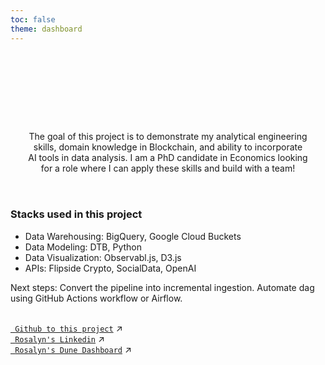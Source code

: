 ```yaml
---
toc: false
theme: dashboard
---
```


<div class="hero">
  <h1>Welcome to Rosalyn's Blockchain and Twitter Analytics Dashboard!</h1>

  <div class="text-gray-500" style="width: 92%;">
  The goal of this project is to demonstrate my analytical engineering skills, domain knowledge in Blockchain, 
  and ability to incorporate AI tools in data analysis. 
  I am a PhD candidate in Economics looking for a role where I can apply these skills and build with a team!
  </div>
</div>
<br>

### Stacks used in this project
- Data Warehousing: BigQuery, Google Cloud Buckets
- Data Modeling: DTB, Python
- Data Visualization: Observabl.js, D3.js 
- APIs: Flipside Crypto, SocialData, OpenAI

Next steps: Convert the pipeline into incremental ingestion. Automate dag using GitHub Actions workflow or Airflow. 

<br>

<div class="grid grid-cols-2">
  <div class="card">
    <a href="https://github.com/ghrjeon/blockchain-twitter"><code> Github to this project</code><span style="display: inline-block; margin-left: 0.25rem;">↗︎</span></a>
  </div>
  <div class="card">
    <a href="https://www.linkedin.com/in/ghrjeon"><code> Rosalyn's Linkedin</code><span style="display: inline-block; margin-left: 0.25rem;">↗︎</span></a>
  </div>
    <div class="card">
    <a href="https://dune.com/theano2247/me-and-tensor-market-analysis"><code> Rosalyn's Dune Dashboard</code><span style="display: inline-block; margin-left: 0.25rem;">↗︎</span></a>
  </div>
</div>


<style>

.hero {
  display: flex;
  flex-direction: column;
  align-items: center;
  font-family: var(--sans-serif);
  margin: 1rem 0 1rem;
  text-wrap: balance;
  text-align: center;
}

.hero h1 {
  margin: 1rem 0;
  padding: 1rem 0;
  max-width: none;
  font-size: 30px;
  font-weight: 400;
  line-height: 1;
  background: linear-gradient(30deg, var(--theme-foreground-focus), currentColor);
  -webkit-background-clip: text;
  -webkit-text-fill-color: transparent;
  background-clip: text;
}

.hero h2 {
  margin: 0;
  max-width: 50%;
  font-size: 20px;
  font-style: initial;
  font-weight: 500;
  line-height: 1.5;
  color: var(--theme-foreground-muted);
}



</style>
